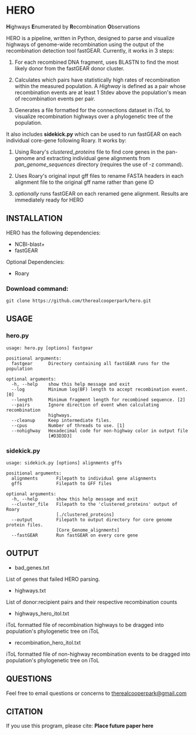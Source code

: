 # HERO
**H**ighways **E**numerated by **R**ecombination **O**bservations

HERO is a pipeline, written in Python, designed to parse and visualize highways of genome-wide recombination using the output of the recombination detection tool fastGEAR. Currently, it works in 3 steps:

1) For each recombined DNA fragment, uses BLASTN to find the most likely donor from the fastGEAR donor cluster.

2) Calculates which pairs have statistically high rates of recombination within the measured population. A *Highway* is defined as a pair whose recombination events are at least 1 Stdev above the population's mean of recombination events per pair.

3) Generates a file formatted for the connections dataset in iToL to visualize recombination highways over a phylogenetic tree of the population.


It also includes **sidekick.py** which can be used to run fastGEAR on each individual core-gene following Roary. It works by:

1) Using Roary's *clustered_proteins* file to find core genes in the pan-genome and extracting individual gene alignments from *pan_genome_sequences* directory (requires the use of -z command).

2) Uses Roary's original input gff files to rename FASTA headers in each alignment file to the original gff name rather than gene ID

3) *optionally* runs fastGEAR on each renamed gene alignment. Results are immediately ready for HERO


## INSTALLATION
HERO has the following dependencies:
- NCBI-blast+
- fastGEAR

Optional Dependencies:
- Roary

### Download command:
`git clone https://github.com/therealcooperpark/hero.git`

## USAGE

### hero.py

```
usage: hero.py [options] fastgear

positional arguments:
  fastgear      Directory containing all fastGEAR runs for the population

optional arguments:
  -h, --help    show this help message and exit
  --log         Minimum log(BF) length to accept recombination event. [0]
  --length      Minimum fragment length for recombined sequence. [2]
  --pairs       Ignore direction of event when calculating recombination
                highways.
  --cleanup     Keep intermediate files.
  --cpus        Number of threads to use. [1]
  --nohighway   Hexadecimal code for non-highway color in output file
                [#D3D3D3]
```

### sidekick.py
```
usage: sidekick.py [options] alignments gffs

positional arguments:
  alignments       Filepath to individual gene alignments
  gffs             Filepath to GFF files

optional arguments:
  -h, --help       show this help message and exit
  --cluster_file   Filepath to the 'clustered_proteins' output of Roary
                   [./clustered_proteins]
  --output         Filepath to output directory for core genome protein files.
                   [Core_Genome_alignments]
  --fastGEAR       Run fastGEAR on every core gene
```

## OUTPUT
- bad_genes.txt

List of genes that failed HERO parsing.

- highways.txt

List of donor:recipient pairs and their respective recombination counts

- highways_hero_itol.txt

iToL formatted file of recombination highways to be dragged into population's phylogenetic tree on iToL

- recombination_hero_itol.txt

iToL formatted file of non-highway recombination events to be dragged into population's phylogenetic tree on iToL


## QUESTIONS
Feel free to email questions or concerns to therealcooperpark@gmail.com

## CITATION
If you use this program, please cite:
**Place future paper here**

